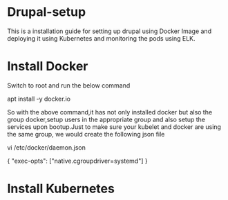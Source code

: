 # Drupal-setup
This is a installation guide for setting up drupal using Docker Image and deploying it using Kubernetes and monitoring the pods using ELK.


# Install Docker

Switch to root and run the below command

apt install -y docker.io


So with the above command,it has not only installed docker but also the group docker,setup users in the appropriate group and also setup the services upon bootup.Just to make sure your kubelet and docker are using the same group, we would create the following json file

vi /etc/docker/daemon.json

{
        "exec-opts": ["native.cgroupdriver=systemd"]
}

# Install Kubernetes






